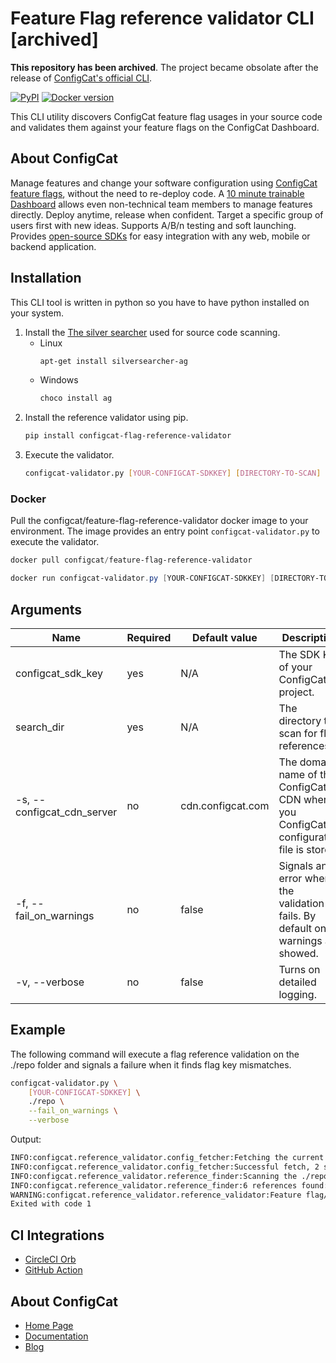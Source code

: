 # Feature Flag reference validator CLI [archived]

**This repository has been archived**. The project became obsolate after the release of [ConfigCat's official CLI](https://github.com/configcat/cli).

[![PyPI](https://img.shields.io/pypi/v/configcat-flag-reference-validator.svg)](https://pypi.python.org/pypi/configcat-flag-reference-validator) [![Docker version](https://img.shields.io/badge/docker-latest-blue)](https://hub.docker.com/r/configcat/feature-flag-reference-validator)

This CLI utility discovers ConfigCat feature flag usages in your source code and validates them against your feature flags on the ConfigCat Dashboard.

## About ConfigCat

Manage features and change your software configuration using [ConfigCat feature flags](https://configcat.com), without the need to re-deploy code. A [10 minute trainable Dashboard](https://app.configcat.com) allows even non-technical team members to manage features directly. Deploy anytime, release when confident. Target a specific group of users first with new ideas. Supports A/B/n testing and soft launching. Provides [open-source SDKs](https://github.com/configcat) for easy integration with any web, mobile or backend application.

## Installation

This CLI tool is written in python so you have to have python installed on your system.

1. Install the [The silver searcher](https://github.com/ggreer/the_silver_searcher) used for source code scanning.
    - Linux
        ```bash
        apt-get install silversearcher-ag
        ```
    - Windows
        ```powershell
        choco install ag
        ```
2. Install the reference validator using pip.
    ```bash
    pip install configcat-flag-reference-validator
    ```
3. Execute the validator.
    ```bash
    configcat-validator.py [YOUR-CONFIGCAT-SDKKEY] [DIRECTORY-TO-SCAN] 
    ```

### Docker

Pull the configcat/feature-flag-reference-validator docker image to your environment. The image provides an entry point `configcat-validator.py` to execute the validator.
```powershell
docker pull configcat/feature-flag-reference-validator

docker run configcat-validator.py [YOUR-CONFIGCAT-SDKKEY] [DIRECTORY-TO-SCAN]
```

## Arguments

| Name                       | Required | Default value     | Description                                                                            |
| -------------------------- | -------- | ----------------- | -------------------------------------------------------------------------------------- |
| configcat_sdk_key          | yes      | N/A               | The SDK Key of your ConfigCat project.                                                 |
| search_dir                 | yes      | N/A               | The directory to scan for flag references.                                             |
| -s, --configcat_cdn_server | no       | cdn.configcat.com | The domain name of the ConfigCat CDN where you ConfigCat configuration file is stored. |
| -f, --fail_on_warnings     | no       | false             | Signals an error when the validation fails. By default only warnings are showed.       |
| -v, --verbose              | no       | false             | Turns on detailed logging.                                                             |

## Example
The following command will execute a flag reference validation on the ./repo folder and signals a failure when it finds flag key mismatches.
```bash
configcat-validator.py \
    [YOUR-CONFIGCAT-SDKKEY] \
    ./repo \
    --fail_on_warnings \
    --verbose
```
Output:
```bash
INFO:configcat.reference_validator.config_fetcher:Fetching the current ConfigCat configuration from cdn.configcat.com.
INFO:configcat.reference_validator.config_fetcher:Successful fetch, 2 settings found: ['key1', 'key2'].
INFO:configcat.reference_validator.reference_finder:Scanning the ./repo directory for ConfigCat setting references.
INFO:configcat.reference_validator.reference_finder:6 references found: {'key1', 'key2', 'key3'}.
WARNING:configcat.reference_validator.reference_validator:Feature flag/Setting keys not found in ConfigCat (but present in source code): {'key3'}.
Exited with code 1
```

## CI Integrations
- [CircleCI Orb](https://circleci.com/orbs/registry/orb/configcat/feature-flag-reference-validator)
- [GitHub Action](https://github.com/marketplace/actions/configcat-feature-flag-cleanup)

## About ConfigCat
- [Home Page](https://configcat.com)
- [Documentation](https://configcat.com/docs)
- [Blog](https://blog.configcat.com)
